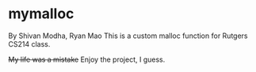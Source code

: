 # mymalloc
By Shivan Modha, Ryan Mao
This is a custom malloc function for Rutgers CS214 class.

~~My life was a mistake~~
Enjoy the project, I guess.

